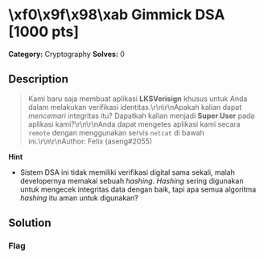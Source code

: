 # \xf0\x9f\x98\xab Gimmick DSA [1000 pts]

**Category:** Cryptography
**Solves:** 0

## Description
>Kami baru saja membuat aplikasi **LKSVerisign** khusus untuk Anda dalam melakukan verifikasi identitas.\r\n\r\nApakah kalian dapat *mencemari* integritas itu? Dapatkah kalian menjadi **Super User** pada aplikasi kami?\r\n\r\nAnda dapat mengetes aplikasi kami secara `remote` dengan menggunakan servis `netcat` di bawah ini.\r\n\r\nAuthor: Felix (aseng#2055)

**Hint**
* Sistem DSA ini tidak memiliki verifikasi digital sama sekali, malah developernya memakai sebuah *hashing*. *Hashing* sering digunakan untuk mengecek integritas data dengan baik, tapi apa semua algoritma *hashing* itu aman untuk digunakan?

## Solution

### Flag


